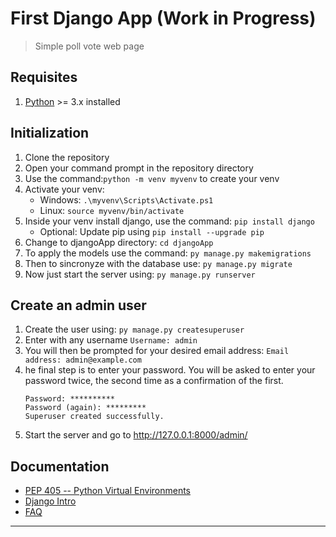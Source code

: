 # First Django App (Work in Progress)

> Simple poll vote web page

## Requisites

1. [Python](https://www.python.org/) >= 3.x installed

## Initialization

1. Clone the repository
2. Open your command prompt in the repository directory
3. Use the command:`python -m venv myvenv` to create your venv
4. Activate your venv:
   - Windows: `.\myvenv\Scripts\Activate.ps1`
   - Linux: `source myvenv/bin/activate`
5. Inside your venv install django, use the command: `pip install django`
   - Optional: Update pip using `pip install --upgrade pip`
6. Change to djangoApp directory: `cd djangoApp`
7. To apply the models use the command: `py manage.py makemigrations`
8. Then to sincronyze with the database use: `py manage.py migrate`
9. Now just start the server using: `py manage.py runserver`

## Create an admin user

1. Create the user using: `py manage.py createsuperuser`
2. Enter with any username
   `Username: admin`
3. You will then be prompted for your desired email address:
   `Email address: admin@example.com`
4. he final step is to enter your password. You will be asked to enter your password twice, the second time as a confirmation of the first.
   ```
   Password: **********
   Password (again): *********
   Superuser created successfully.
   ```
5. Start the server and go to http://127.0.0.1:8000/admin/

## Documentation

- [PEP 405 -- Python Virtual Environments](https://www.python.org/dev/peps/pep-0405/)
- [Django Intro](https://docs.djangoproject.com/en/3.1/intro/)
- [FAQ](https://docs.djangoproject.com/en/3.1/faq/help/)

---
